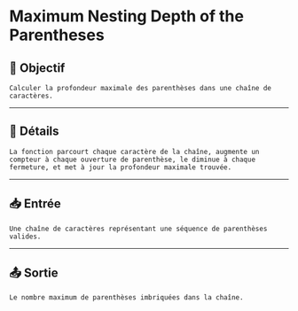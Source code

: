 # Maximum Nesting Depth of the Parentheses

## 🎯 Objectif

    Calculer la profondeur maximale des parenthèses dans une chaîne de caractères.

---

## 📝 Détails

    La fonction parcourt chaque caractère de la chaîne, augmente un compteur à chaque ouverture de parenthèse, le diminue à chaque fermeture, et met à jour la profondeur maximale trouvée.

---

## 📥 Entrée

    Une chaîne de caractères représentant une séquence de parenthèses valides.

---

## 📤 Sortie

    Le nombre maximum de parenthèses imbriquées dans la chaîne.
